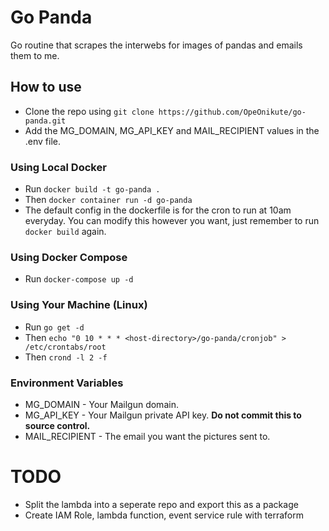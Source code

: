# Go Panda

Go routine that scrapes the interwebs for images of pandas and emails them to me.

## How to use

- Clone the repo using `git clone https://github.com/OpeOnikute/go-panda.git`
- Add the MG_DOMAIN, MG_API_KEY and MAIL_RECIPIENT values in the .env file.

### Using Local Docker

- Run `docker build -t go-panda .`
- Then `docker container run -d go-panda`
- The default config in the dockerfile is for the cron to run at 10am everyday. You can modify this however you want, just remember to run `docker build` again.

### Using Docker Compose

- Run `docker-compose up -d`

### Using Your Machine (Linux)

- Run `go get -d`
- Then `echo "0 10 * * * <host-directory>/go-panda/cronjob" > /etc/crontabs/root`
- Then `crond -l 2 -f`

### Environment Variables

- MG_DOMAIN - Your Mailgun domain.
- MG_API_KEY - Your Mailgun private API key. **Do not commit this to source control.**
- MAIL_RECIPIENT - The email you want the pictures sent to.

# TODO
- Split the lambda into a seperate repo and export this as a package
- Create IAM Role, lambda function, event service rule with terraform